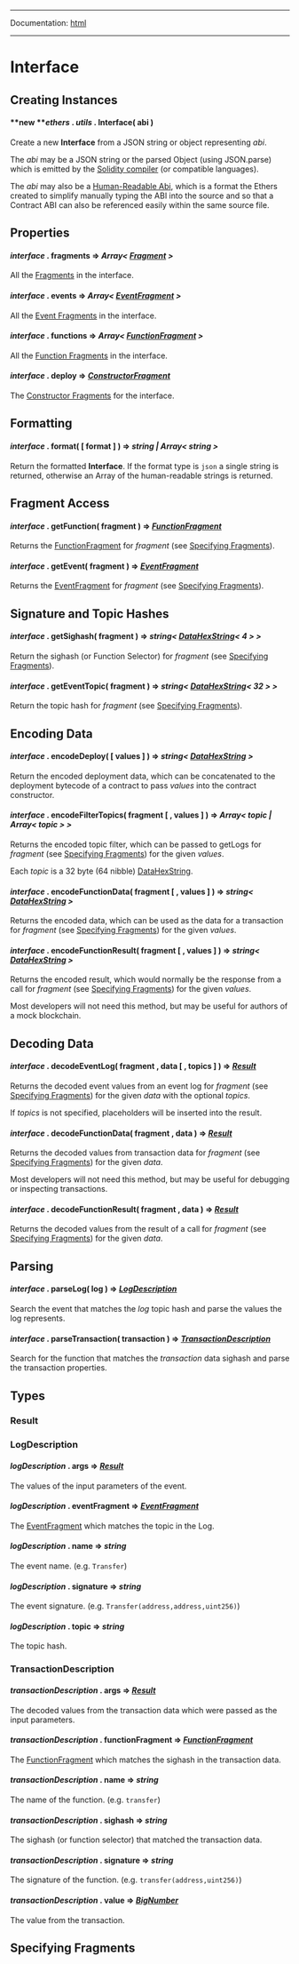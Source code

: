 -----

Documentation: [html](https://docs.ethers.io/)

-----

Interface
=========

Creating Instances
------------------

#### **new ***ethers* . *utils* . **Interface**( abi )

Create a new **Interface** from a JSON string or object representing *abi*.

The *abi* may be a JSON string or the parsed Object (using JSON.parse) which is emitted by the [Solidity compiler](https://solidity.readthedocs.io/en/v0.6.0/using-the-compiler.html#output-description) (or compatible languages).

The *abi* may also be a [Human-Readable Abi](https://blog.ricmoo.com/human-readable-contract-abis-in-ethers-js-141902f4d917), which is a format the Ethers created to simplify manually typing the ABI into the source and so that a Contract ABI can also be referenced easily within the same source file.


Properties
----------

#### *interface* . **fragments** => *Array< [Fragment](/v5/api/utils/abi/fragments/#Fragment) >*

All the [Fragments](/v5/api/utils/abi/fragments/#Fragment) in the interface.


#### *interface* . **events** => *Array< [EventFragment](/v5/api/utils/abi/fragments/#EventFragment) >*

All the [Event Fragments](/v5/api/utils/abi/fragments/#EventFragment) in the interface.


#### *interface* . **functions** => *Array< [FunctionFragment](/v5/api/utils/abi/fragments/#FunctionFragment) >*

All the [Function Fragments](/v5/api/utils/abi/fragments/#FunctionFragment) in the interface.


#### *interface* . **deploy** => *[ConstructorFragment](/v5/api/utils/abi/fragments/#ConstructorFragment)*

The [Constructor Fragments](/v5/api/utils/abi/fragments/#ConstructorFragment) for the interface.


Formatting
----------

#### *interface* . **format**( [ format ] ) => *string | Array< string >*

Return the formatted **Interface**. If the format type is `json` a single string is returned, otherwise an Array of the human-readable strings is returned.


Fragment Access
---------------

#### *interface* . **getFunction**( fragment ) => *[FunctionFragment](/v5/api/utils/abi/fragments/#FunctionFragment)*

Returns the [FunctionFragment](/v5/api/utils/abi/fragments/#FunctionFragment) for *fragment* (see [Specifying Fragments](/v5/api/utils/abi/interface/#Interface--specifying-fragments)).


#### *interface* . **getEvent**( fragment ) => *[EventFragment](/v5/api/utils/abi/fragments/#EventFragment)*

Returns the [EventFragment](/v5/api/utils/abi/fragments/#EventFragment) for *fragment* (see [Specifying Fragments](/v5/api/utils/abi/interface/#Interface--specifying-fragments)).


Signature and Topic Hashes
--------------------------

#### *interface* . **getSighash**( fragment ) => *string< [DataHexString](/v5/api/utils/bytes/#DataHexString)< 4 > >*

Return the sighash (or Function Selector) for *fragment* (see [Specifying Fragments](/v5/api/utils/abi/interface/#Interface--specifying-fragments)).


#### *interface* . **getEventTopic**( fragment ) => *string< [DataHexString](/v5/api/utils/bytes/#DataHexString)< 32 > >*

Return the topic hash for *fragment* (see [Specifying Fragments](/v5/api/utils/abi/interface/#Interface--specifying-fragments)).


Encoding Data
-------------

#### *interface* . **encodeDeploy**( [ values ] ) => *string< [DataHexString](/v5/api/utils/bytes/#DataHexString) >*

Return the encoded deployment data, which can be concatenated to the deployment bytecode of a contract to pass *values* into the contract constructor.


#### *interface* . **encodeFilterTopics**( fragment [ , values ] ) => *Array< topic | Array< topic > >*

Returns the encoded topic filter, which can be passed to getLogs for *fragment* (see [Specifying Fragments](/v5/api/utils/abi/interface/#Interface--specifying-fragments)) for the given *values*.

Each *topic* is a 32 byte (64 nibble) [DataHexString](/v5/api/utils/bytes/#DataHexString).


#### *interface* . **encodeFunctionData**( fragment [ , values ] ) => *string< [DataHexString](/v5/api/utils/bytes/#DataHexString) >*

Returns the encoded data, which can be used as the data for a transaction for *fragment* (see [Specifying Fragments](/v5/api/utils/abi/interface/#Interface--specifying-fragments)) for the given *values*.


#### *interface* . **encodeFunctionResult**( fragment [ , values ] ) => *string< [DataHexString](/v5/api/utils/bytes/#DataHexString) >*

Returns the encoded result, which would normally be the response from a call for *fragment* (see [Specifying Fragments](/v5/api/utils/abi/interface/#Interface--specifying-fragments)) for the given *values*.

Most developers will not need this method, but may be useful for authors of a mock blockchain.


Decoding Data
-------------

#### *interface* . **decodeEventLog**( fragment , data [ , topics ] ) => *[Result](/v5/api/utils/abi/interface/#Result)*

Returns the decoded event values from an event log for *fragment* (see [Specifying Fragments](/v5/api/utils/abi/interface/#Interface--specifying-fragments)) for the given *data* with the optional *topics*.

If *topics* is not specified, placeholders will be inserted into the result.


#### *interface* . **decodeFunctionData**( fragment , data ) => *[Result](/v5/api/utils/abi/interface/#Result)*

Returns the decoded values from transaction data for *fragment* (see [Specifying Fragments](/v5/api/utils/abi/interface/#Interface--specifying-fragments)) for the given *data*.

Most developers will not need this method, but may be useful for debugging or inspecting transactions.


#### *interface* . **decodeFunctionResult**( fragment , data ) => *[Result](/v5/api/utils/abi/interface/#Result)*

Returns the decoded values from the result of a call for *fragment* (see [Specifying Fragments](/v5/api/utils/abi/interface/#Interface--specifying-fragments)) for the given *data*.


Parsing
-------

#### *interface* . **parseLog**( log ) => *[LogDescription](/v5/api/utils/abi/interface/#LogDescription)*

Search the event that matches the *log* topic hash and parse the values the log represents.


#### *interface* . **parseTransaction**( transaction ) => *[TransactionDescription](/v5/api/utils/abi/interface/#TransactionDescription)*

Search for the function that matches the *transaction* data sighash and parse the transaction properties.


Types
-----

### Result

### LogDescription

#### *logDescription* . **args** => *[Result](/v5/api/utils/abi/interface/#Result)*

The values of the input parameters of the event.


#### *logDescription* . **eventFragment** => *[EventFragment](/v5/api/utils/abi/fragments/#EventFragment)*

The [EventFragment](/v5/api/utils/abi/fragments/#EventFragment) which matches the topic in the Log.


#### *logDescription* . **name** => *string*

The event name. (e.g. `Transfer`)


#### *logDescription* . **signature** => *string*

The event signature. (e.g. `Transfer(address,address,uint256)`)


#### *logDescription* . **topic** => *string*

The topic hash.


### TransactionDescription

#### *transactionDescription* . **args** => *[Result](/v5/api/utils/abi/interface/#Result)*

The decoded values from the transaction data which were passed as the input parameters.


#### *transactionDescription* . **functionFragment** => *[FunctionFragment](/v5/api/utils/abi/fragments/#FunctionFragment)*

The [FunctionFragment](/v5/api/utils/abi/fragments/#FunctionFragment) which matches the sighash in the transaction data.


#### *transactionDescription* . **name** => *string*

The name of the function. (e.g. `transfer`)


#### *transactionDescription* . **sighash** => *string*

The sighash (or function selector) that matched the transaction data.


#### *transactionDescription* . **signature** => *string*

The signature of the function. (e.g. `transfer(address,uint256)`)


#### *transactionDescription* . **value** => *[BigNumber](/v5/api/utils/bignumber/)*

The value from the transaction.


Specifying Fragments
--------------------

